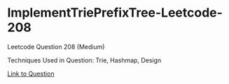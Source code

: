 # ImplementTriePrefixTree-Leetcode-208

Leetcode Question 208 (Medium)

Techniques Used in Question:
Trie, Hashmap, Design

[Link to Question](https://leetcode.com/problems/implement-trie-prefix-tree/)
